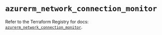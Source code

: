 # `azurerm_network_connection_monitor`

Refer to the Terraform Registry for docs: [`azurerm_network_connection_monitor`](https://registry.terraform.io/providers/hashicorp/azurerm/4.44.0/docs/resources/network_connection_monitor).
